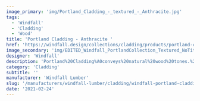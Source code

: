 ```yaml
---
image_primary: 'img/Portland_Cladding_-_textured_-_Anthracite.jpg'
tags:
  - 'Windfall'
  - 'Cladding'
  - 'Wood'
title: 'Portland Cladding - Anthracite '
href: 'https://windfall.design/collections/cladding/products/portland-cladding?variant=17120680257'
image_secondary: 'img/EDITED_Windfall_PortlandCollection_Textured_NoTitle_300dpi.jpg'
designer: 'Windfall'
description: 'Portland%20Cladding%A0conveys%20natural%20wood%20tones.%20The%20cladding%20is%20made%20from%20reclaimed%20Douglas%20fir%20solid%20and%20glue%20laminated%20beams%20from%20deconstructed%20industrial%2C%20agricultural%2C%20and%20residential%20buildings%20in%20the%20Pacific%20NW.%A0Portland%20Cladding%A0has%A0beveled%20edges%20with%20tongue%20and%20groove%20sides%20for%20easy%20installation.%2025%25%20of%A0the%20boards%20retain%20a%20skip-sawn%20face.%A0Some%20reclaimed%20marks%20may%20be%20evident%20including%20nail%20holes%2C%20staining%2C%20and%20finger%20joints.%A0Portland%20Cladding%20is%20available%20in%20a%20smooth%20or%20textured%20face%2C%20in%208%20standard%20finishes%2C%20and%20measures%20%BD%u201D%20thick%2C%204%20%BD%u201D%20wide%2C%20in%20random%20lengths%20of%202%u2019%20to%208%u2019.'
category: 'Cladding'
subtitle: ''
manufacturer: 'Windfall Lumber'
slug: '/manufacturers/windfall-lumber/cladding/windfall-portland-cladding-anthracite'
date: '2021-02-24'
---
```

